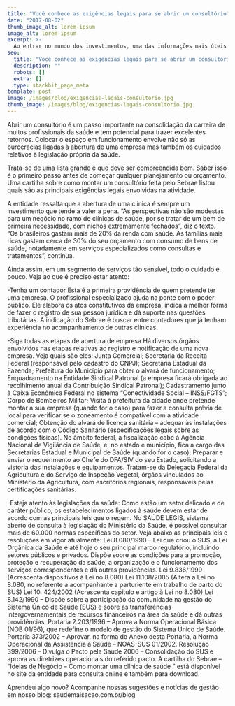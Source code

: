 ```yaml
---
title: "Você conhece as exigências legais para se abrir um consultório?"
date: "2017-08-02"
thumb_image_alt: lorem-ipsum
image_alt: lorem-ipsum
excerpt: >-
  Ao entrar no mundo dos investimentos, uma das informações mais úteis para começar a aplicar é saber o seu perfil. Isto porque esse dado funciona como uma espécie de norte para entender sua tolerância a riscos e também quais são as melhores aplicações para os seus objetivos.
seo:
  title: "Você conhece as exigências legais para se abrir um consultório?"
  description: ""
  robots: []
  extra: []
  type: stackbit_page_meta
template: post
image: /images/blog/exigencias-legais-consultorio.jpg
thumb_image: /images/blog/exigencias-legais-consultorio.jpg
---
```


Abrir um consultório é um passo importante na consolidação da carreira de muitos profissionais da saúde e tem potencial para trazer excelentes retornos. Colocar o espaço em funcionamento envolve não só as burocracias ligadas à abertura de uma empresa mas também os cuidados relativos à legislação própria da saúde.

Trata-se de uma lista grande e que deve ser compreendida bem. Saber isso é o primeiro passo antes de começar qualquer planejamento ou orçamento. Uma cartilha sobre como montar um consultório feita pelo Sebrae listou quais são as principais exigências legais envolvidas na atividade.

A entidade ressalta que a abertura de uma clínica é sempre um investimento que tende a valer a pena. “As perspectivas não são modestas para um negócio no ramo de clínicas de saúde, por se tratar de um bem de primeira necessidade, com nichos extremamente fechados”, diz o texto. “Os brasileiros gastam mais de 20% da renda com saúde. As famílias mais ricas gastam cerca de 30% do seu orçamento com consumo de bens de saúde, notadamente em serviços especializados como consultas e tratamentos”, continua.

Ainda assim, em um segmento de serviços tão sensível, todo o cuidado é pouco. Veja ao que é preciso estar atento:

-Tenha um contador
Esta é a primeira providência de quem pretende ter uma empresa. O profissional especializado ajuda na ponte com o poder público. Ele elabora os atos constitutivos da empresa, indica a melhor forma de fazer o registro de sua pessoa jurídica e dá suporte nas questões tributárias. A indicação do Sebrae é buscar entre contadores que já tenham experiência no acompanhamento de outras clínicas.

-Siga todas as etapas de abertura de empresa
Há diversos órgãos envolvidos nas etapas relativas ao registro e notificação de uma nova empresa. Veja quais são eles:
Junta Comercial;
Secretaria da Receita Federal (responsável pelo cadastro do CNPJ);
Secretaria Estadual da Fazenda;
Prefeitura do Município para obter o alvará de funcionamento;
Enquadramento na Entidade Sindical Patronal (a empresa ficará obrigada ao recolhimento anual da Contribuição Sindical Patronal);
Cadastramento junto à Caixa Econômica Federal no sistema “Conectividade Social – INSS/FGTS”;
Corpo de Bombeiros Militar;
Visita à prefeitura da cidade onde pretende montar a sua empresa (quando for o caso) para fazer a consulta prévia de local para verificar se o zoneamento é compatível com a atividade comercial;
Obtenção do alvará de licença sanitária – adequar às instalações de acordo com o Código Sanitário (especificações legais sobre as condições físicas). No âmbito federal, a fiscalização cabe à Agência Nacional de Vigilância de Saúde, e, no estado e município, fica a cargo das Secretarias Estadual e Municipal de Saúde (quando for o caso);
Preparar e enviar o requerimento ao Chefe do DFA/SIV do seu Estado, solicitando a vistoria das instalações e equipamentos. Tratam-se da Delegacia Federal da Agricultura e do Serviço de Inspeção Vegetal, órgãos vinculados ao Ministério da Agricultura, com escritórios regionais, responsáveis pelas certificações sanitárias.

-Esteja atento às legislações da saúde:
Como estão um setor delicado e de caráter público, os estabelecimentos ligados à saúde devem estar de acordo com as principais leis que o regem. No SAÚDE LEGIS, sistema aberto de consulta à legislação do Ministério da Saúde, é possível consultar mais de 60.000 normas específicas do setor. Veja abaixo as principais leis e resoluções em vigor atualmente:
Lei 8.080/1990 – Lei que criou o SUS, a Lei Orgânica da Saúde é até hoje o seu principal marco regulatório, incluindo setores públicos e privados. Dispõe sobre as condições para a promoção, proteção e recuperação da saúde, a organização e o funcionamento dos serviços correspondentes e dá outras providências.
Lei 9.836/1999 (Acrescenta dispositivos à Lei no 8.080)
Lei 11.108/2005 (Altera a Lei no 8.080, no referente a acompanhante a parturiente em trabalho de parto do SUS)
Lei 10. 424/2002 (Acrescenta capítulo e artigo à Lei no 8.080)
Lei 8.142/1990 – Dispõe sobre a participação da comunidade na gestão do Sistema Único de Saúde (SUS) e sobre as transferências intergovernamentais de recursos financeiros na área da saúde e dá outras providências.
Portaria 2.203/1996 – Aprova a Norma Operacional Básica (NOB 01/96), que redefine o modelo de gestão do Sistema Único de Saúde.
Portaria 373/2002 – Aprovar, na forma do Anexo desta Portaria, a Norma Operacional da Assistência à Saúde – NOAS-SUS 01/2002.
Resolução 399/2006 – Divulga o Pacto pela Saúde 2006 – Consolidação do SUS e aprova as diretrizes operacionais do referido pacto.
A cartilha do Sebrae – “Ideias de Negócio – Como montar uma clínica de saúde ” está disponível no site da entidade para consulta online e também para download.

Aprendeu algo novo? Acompanhe nossas sugestões e notícias de gestão em nosso blog: saudemaisacao.com.br/blog
